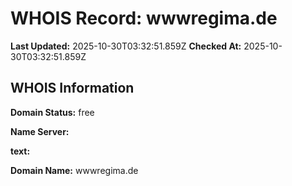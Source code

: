 # WHOIS Record: wwwregima.de

**Last Updated:** 2025-10-30T03:32:51.859Z
**Checked At:** 2025-10-30T03:32:51.859Z

## WHOIS Information

**Domain Status:** free

**Name Server:** 

**text:** 

**Domain Name:** wwwregima.de

